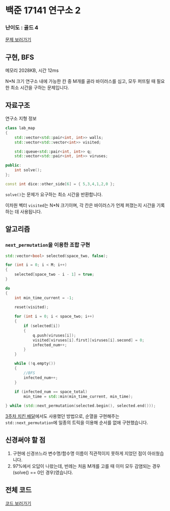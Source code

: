 
# 백준 17141 연구소 2

  

### 난이도 : 골드 4

[문제 보러가기](https://www.acmicpc.net/problem/17141)
  

## 구현, BFS

메모리 2028KB, 시간 12ms

N*N 크기 연구소 내에 가능한 칸 중 M개를 골라 바이러스를 심고, 모두 퍼뜨릴 때 필요한 최소 시간을 구하는 문제입니다.


## 자료구조

연구소 지형 정보

```C++
class lab_map 
{
	std::vector<std::pair<int, int>> walls;
	std::vector<std::vector<int>> visited;

	std::queue<std::pair<int, int>> q;
	std::vector<std::pair<int, int>> viruses;

public:
	int solve();
};

const int dice::other_side[6] = { 5,3,4,1,2,0 };
```

```solve()```는 문제가 요구하는 최소 시간을 반환합니다.

이차원 벡터 ```visited```는 N*N 크기이며, 각 칸은 바이러스가 언제 퍼졌는지 시간을 기록하는 데 사용됩니다.




## 알고리즘

### ```next_permutation```을 이용한 조합 구현

```C++
std::vector<bool> selected(space_two, false);

for (int i = 0; i < M; i++)
{
	selected[space_two - i - 1] = true;
}

do
{
	int min_time_current = -1;
	
	reset(visited);

	for (int i = 0; i < space_two; i++)
	{
		if (selected[i])
		{
			q.push(viruses[i]);
			visited[viruses[i].first][viruses[i].second] = 0;
			infected_num++;
		}
	}

	while (!q.empty())
	{
		//BFS
		infected_num++;
	}
	
	if (infected_num == space_total)
		min_time = std::min(min_time_current, min_time);

} while (std::next_permutation(selected.begin(), selected.end()));
```

[3주차 치킨 배달](../03week/JohnNaksaing/BOJ15686.md)에서도 사용했던 방법으로, 순열을 구현해주는 ```std::next_permutation```에 일종의 트릭을 이용해 순서를 없애 구현했습니다.


## 신경써야 할 점
1. 구현에 신경쓰느라 변수명/함수명 이름이 직관적이지 못하게 지었던 점이 아쉬웠습니다. 
2. 97%에서 오답이 나왔는데, 반례는 처음 M개를 고를 때 이미 모두 감염되는 경우(solve() == 0인 경우)였습니다.


## 전체 코드
[코드 보러가기](./boj17141.cpp)